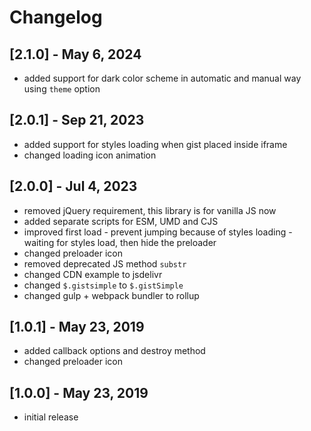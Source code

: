 # Changelog

## [2.1.0] - May 6, 2024

- added support for dark color scheme in automatic and manual way using `theme` option

## [2.0.1] - Sep 21, 2023

- added support for styles loading when gist placed inside iframe
- changed loading icon animation

## [2.0.0] - Jul 4, 2023

- removed jQuery requirement, this library is for vanilla JS now
- added separate scripts for ESM, UMD and CJS
- improved first load - prevent jumping because of styles loading - waiting for styles load, then hide the preloader
- changed preloader icon
- removed deprecated JS method `substr`
- changed CDN example to jsdelivr
- changed `$.gistsimple` to `$.gistSimple`
- changed gulp + webpack bundler to rollup

## [1.0.1] - May 23, 2019

- added callback options and destroy method
- changed preloader icon

## [1.0.0] - May 23, 2019

- initial release
